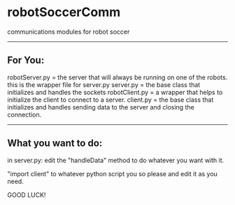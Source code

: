 robotSoccerComm
===============

communications modules for robot soccer

--------------
For You:
--------------

robotServer.py = the server that will always be running on one of the robots. this is the wrapper file for server.py
server.py = the base class that initializes and handles the sockets
robotClient.py = a wrapper that helps to initialize the client to connect to a server.
client.py = the base class that initializes and handles sending data to the server and closing the connection.

---------------------
What you want to do:
---------------------

in server.py:
edit the "handleData" method to do whatever you want with it.

"import client" to whatever python script you so please and edit it as you need.




GOOD LUCK!

